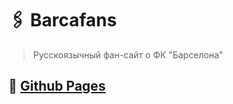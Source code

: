 # 🖇 Barcafans
> Русскоязычный фан-сайт о ФК "Барселона"

## 📃 [Github Pages](https://nurkhab-ib.github.io/barcafans-website/)
